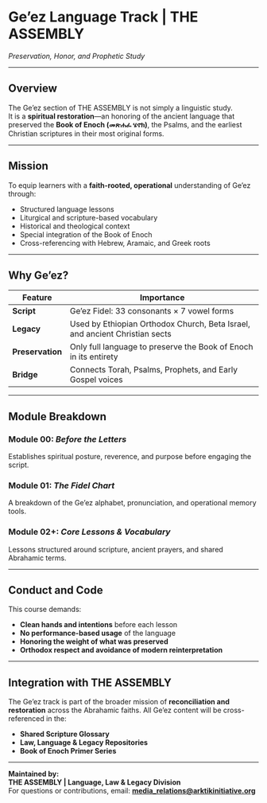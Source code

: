 
# Ge’ez Language Track | THE ASSEMBLY  
*Preservation, Honor, and Prophetic Study*

---

## Overview

The Ge’ez section of THE ASSEMBLY is not simply a linguistic study.  
It is a **spiritual restoration**—an honoring of the ancient language that preserved the **Book of Enoch (መጽሐፈ ሄኖክ)**, the Psalms, and the earliest Christian scriptures in their most original forms.

---

## Mission

To equip learners with a **faith-rooted, operational** understanding of Ge’ez through:

- Structured language lessons
- Liturgical and scripture-based vocabulary
- Historical and theological context
- Special integration of the Book of Enoch
- Cross-referencing with Hebrew, Aramaic, and Greek roots

---

## Why Ge’ez?

| Feature       | Importance                                                                 |
|---------------|----------------------------------------------------------------------------|
| **Script**    | Ge’ez Fidel: 33 consonants × 7 vowel forms                                 |
| **Legacy**    | Used by Ethiopian Orthodox Church, Beta Israel, and ancient Christian sects|
| **Preservation** | Only full language to preserve the Book of Enoch in its entirety        |
| **Bridge**    | Connects Torah, Psalms, Prophets, and Early Gospel voices                 |

---

## Module Breakdown

### Module 00: *Before the Letters*  
Establishes spiritual posture, reverence, and purpose before engaging the script.

### Module 01: *The Fidel Chart*  
A breakdown of the Ge’ez alphabet, pronunciation, and operational memory tools.

### Module 02+: *Core Lessons & Vocabulary*  
Lessons structured around scripture, ancient prayers, and shared Abrahamic terms.

---

## Conduct and Code

This course demands:

- **Clean hands and intentions** before each lesson  
- **No performance-based usage** of the language  
- **Honoring the weight of what was preserved**  
- **Orthodox respect and avoidance of modern reinterpretation**

---

## Integration with THE ASSEMBLY

The Ge’ez track is part of the broader mission of **reconciliation and restoration** across the Abrahamic faiths. All Ge’ez content will be cross-referenced in the:

- **Shared Scripture Glossary**  
- **Law, Language & Legacy Repositories**  
- **Book of Enoch Primer Series**

---

**Maintained by:**  
**THE ASSEMBLY | Language, Law & Legacy Division**  
For questions or contributions, email: **media_relations@arktikinitiative.org**
